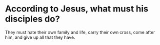 # According to Jesus, what must his disciples do?

They must hate their own family and life, carry their own cross, come after him, and give up all that they have.
